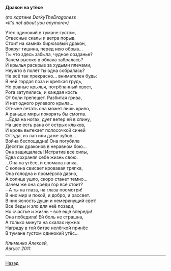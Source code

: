 ﻿**Дракон на утёсе**  

_(по картине DarkyTheDragoness_  
_«It's not about you anymore»)_  

Утёс одинокий в тумане густом,  
Отвесные скалы и ветра порыв.  
Стоит на камнях бирюзовый дракон,  
Вокруг тишина, перед нею обрыв…  
Ты что здесь забыла, чудное созданье?  
Зачем высоко в облака забралась?  
И крылья раскрыв за худыми плечами,  
Неужто в полёт ты одна собралась?  
Не всё так прекрасно… внимателен будь:  
В ней гордая поза и крепкая грудь,  
Но рваные крылья, потрёпанный хвост,  
Рога затупились, и каждая кость  
От боли трепещет. Разбитая грива,  
И нет одного рулевого крыла…  
Отныне летать она может лишь криво,  
А раньше миры покорять бы смогла.  
…Едва на ногах, дует ветер ей в спину,  
На шее есть рана от острых клыков,  
И кровь вытекает полосочкой синей  
Оттуда, из лап или даже зубов…  
Война беспощадна! Она погубила  
Десяток драконов в неравном бою…  
Она защищалась! Истратив все силы,  
Едва сохраняя себе жизнь свою.  
…Она на утёсе, и сломана лапка,  
С колена свисает кровавая тряпка,  
Она голодна и промёрзла давно,  
А солнце ушло, скоро станет темно…  
Зачем же она среди гор всё стоит?  
– А ты на глаза, на глаза посмотри!  
В них мир и покой, и добро, и рассвет.  
В них ясность души и немеркнущий свет!  
Все беды и зло для неё позади,  
Но счастье и жизнь – всё ещё впереди!  
Она победила! Ей боль не страшна,  
А только минута на скалах нужна:  
Награду в той битве нелёгкой принёс  
В тумане густом одинокий утёс…  

_Клименко Алексей,_  
_Август 2011._  

---

[Назад](./)
